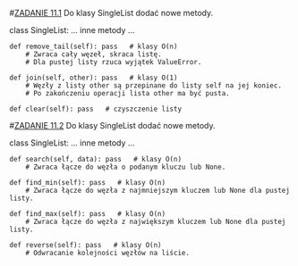#[ZADANIE 11.1](SingleList.py)
Do klasy SingleList dodać nowe metody.

class SingleList:
  ... inne metody ...

    def remove_tail(self): pass   # klasy O(n)
        # Zwraca cały węzeł, skraca listę.
        # Dla pustej listy rzuca wyjątek ValueError.

    def join(self, other): pass   # klasy O(1)
        # Węzły z listy other są przepinane do listy self na jej koniec.
        # Po zakończeniu operacji lista other ma być pusta.

    def clear(self): pass   # czyszczenie listy

#[ZADANIE 11.2](SingleList.py)
Do klasy SingleList dodać nowe metody.

class SingleList:
 ... inne metody ...

    def search(self, data): pass   # klasy O(n)
        # Zwraca łącze do węzła o podanym kluczu lub None.

    def find_min(self): pass   # klasy O(n)
        # Zwraca łącze do węzła z najmniejszym kluczem lub None dla pustej listy.

    def find_max(self): pass   # klasy O(n)
        # Zwraca łącze do węzła z największym kluczem lub None dla pustej listy.

    def reverse(self): pass   # klasy O(n)
        # Odwracanie kolejności węzłów na liście.